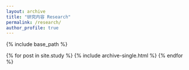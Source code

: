 ```yaml
---
layout: archive
title: "研究内容 Research"
permalink: /research/
author_profile: true
---
```


{% include base_path %}


{% for post in site.study %}
  {% include archive-single.html %}
{% endfor %}

